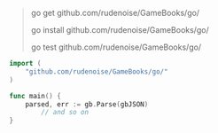 > go get github.com/rudenoise/GameBooks/go/
>
> go install github.com/rudenoise/GameBooks/go/
>
> go test github.com/rudenoise/GameBooks/go/

```go
import (
    "github.com/rudenoise/GameBooks/go/"
)

func main() {
	parsed, err := gb.Parse(gbJSON)
        // and so on
}
```
